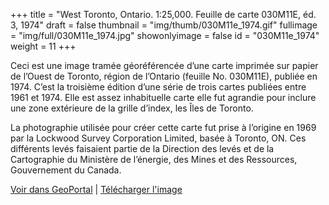 +++
title = "West Toronto, Ontario. 1:25,000. Feuille de carte 030M11E, éd. 3, 1974"
draft = false
thumbnail = "img/thumb/030M11e_1974.gif"
fullimage = "img/full/030M11e_1974.jpg"
showonlyimage = false
id = "030M11e_1974"
weight = 11
+++

Ceci est une image tramée géoréférencée d’une carte imprimée sur papier de l’Ouest de Toronto, région de l’Ontario (feuille No. 030M11E), publiée en 1974. C’est la troisième édition d’une série de trois cartes publiées entre 1961 et 1974. Elle est assez inhabituelle carte elle fut agrandie pour inclure une zone extérieure de la grille d’index, les Îles de Toronto.

<!--more-->

La photographie utilisée pour créer cette carte fut prise à l’origine en 1969 par la Lockwood Survey Corporation Limited, basée à Toronto, ON. Ces différents levés faisaient partie de la Direction des levés et de la Cartographie du Ministère de l’énergie, des Mines et des Ressources, Gouvernement du Canada.

[Voir dans GeoPortal](http://geo.scholarsportal.info/#r/details/_uri@=HTDP25K030M11e_1974TIFF&_add:true) | [Télécharger l'image](https://ocul.on.ca/topomaps/map-images/HTDP25K030M11e_1974TIFF.jpg)
